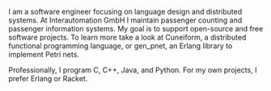 I am a software engineer focusing on language design and distributed systems. At Interautomation GmbH I maintain passenger counting and passenger information systems. My goal is to support open-source and free software projects. To learn more take a look at Cuneiform, a distributed functional programming language, or gen_pnet, an Erlang library to implement Petri nets.

Professionally, I program C, C++, Java, and Python. For my own projects, I prefer Erlang or Racket.




<!--
**joergen7/joergen7** is a ✨ _special_ ✨ repository because its `README.md` (this file) appears on your GitHub profile.

Here are some ideas to get you started:

- 🔭 I’m currently working on ...
- 🌱 I’m currently learning ...
- 👯 I’m looking to collaborate on ...
- 🤔 I’m looking for help with ...
- 💬 Ask me about ...
- 📫 How to reach me: ...
- 😄 Pronouns: ...
- ⚡ Fun fact: ...
-->
